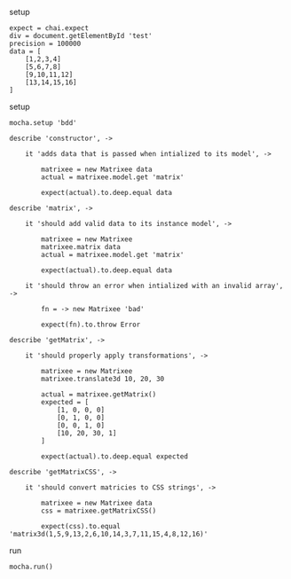 setup

	expect = chai.expect
	div = document.getElementById 'test'
	precision = 100000
	data = [
		[1,2,3,4]
		[5,6,7,8]
		[9,10,11,12]
		[13,14,15,16]
	]

setup

	mocha.setup 'bdd'

	describe 'constructor', ->

		it 'adds data that is passed when intialized to its model', ->

			matrixee = new Matrixee data
			actual = matrixee.model.get 'matrix'

			expect(actual).to.deep.equal data

	describe 'matrix', ->

		it 'should add valid data to its instance model', ->

			matrixee = new Matrixee
			matrixee.matrix data
			actual = matrixee.model.get 'matrix'

			expect(actual).to.deep.equal data

		it 'should throw an error when intialized with an invalid array', ->

			fn = -> new Matrixee 'bad'

			expect(fn).to.throw Error

	describe 'getMatrix', ->

		it 'should properly apply transformations', ->

			matrixee = new Matrixee
			matrixee.translate3d 10, 20, 30

			actual = matrixee.getMatrix()
			expected = [
				[1, 0, 0, 0]
				[0, 1, 0, 0]
				[0, 0, 1, 0]
				[10, 20, 30, 1]
			]

			expect(actual).to.deep.equal expected

	describe 'getMatrixCSS', ->

		it 'should convert matricies to CSS strings', ->

			matrixee = new Matrixee data
			css = matrixee.getMatrixCSS()

			expect(css).to.equal 'matrix3d(1,5,9,13,2,6,10,14,3,7,11,15,4,8,12,16)'

run

	mocha.run()
